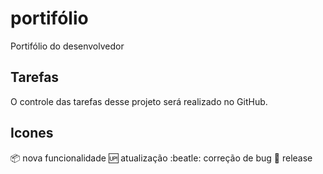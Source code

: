 # portifólio

Portifólio do desenvolvedor

## Tarefas

O controle das tarefas desse projeto será realizado no GitHub.

## Icones

:package: nova funcionalidade
:up: atualização
:beatle: correção de bug
:checkered_flag: release
